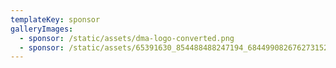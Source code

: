 ```yaml
---
templateKey: sponsor
galleryImages:
  - sponsor: /static/assets/dma-logo-converted.png
  - sponsor: /static/assets/65391630_854488488247194_6844990826762731520_n-1-.png
---
```


